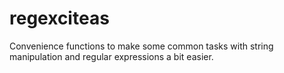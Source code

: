 # regexciteas
Convenience functions to make some common tasks with string manipulation and regular expressions a bit easier.
